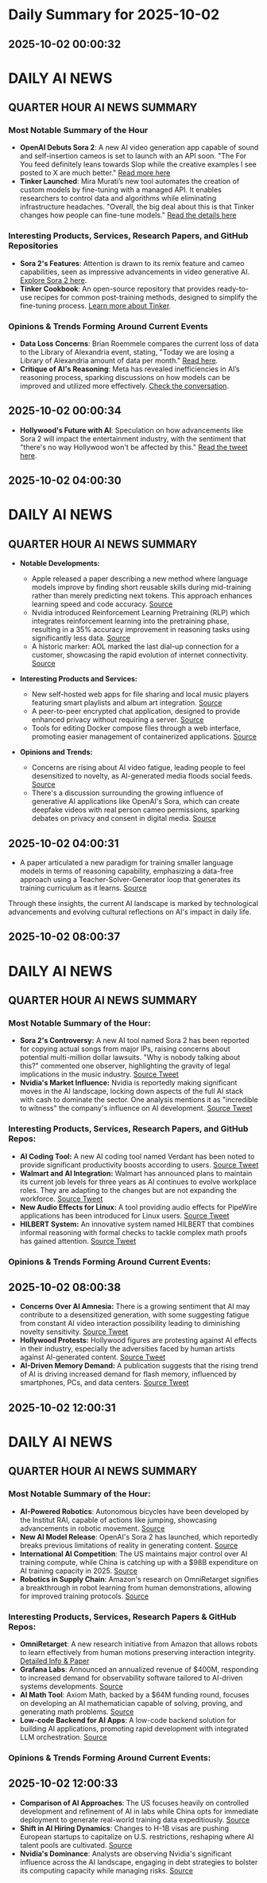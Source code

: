 # Daily Summary for 2025-10-02

## 2025-10-02 00:00:32

# DAILY AI NEWS

## QUARTER HOUR AI NEWS SUMMARY

### Most Notable Summary of the Hour
- **OpenAI Debuts Sora 2**: A new AI video generation app capable of sound and self-insertion cameos is set to launch with an API soon. "The For You feed definitely leans towards Slop while the creative examples I see posted to X are much better." [Read more here](https://x.com/i/web/status/1973482152747737143)
- **Tinker Launched**: Mira Murati’s new tool automates the creation of custom models by fine-tuning with a managed API. It enables researchers to control data and algorithms while eliminating infrastructure headaches. "Overall, the big deal about this is that Tinker changes how people can fine-tune models." [Read the details here](https://x.com/i/web/status/1973516409238900929)

### Interesting Products, Services, Research Papers, and GitHub Repositories
- **Sora 2's Features**: Attention is drawn to its remix feature and cameo capabilities, seen as impressive advancements in video generative AI. [Explore Sora 2 here](https://x.com/i/web/status/1973482152747737143). 
- **Tinker Cookbook**: An open-source repository that provides ready-to-use recipes for common post-training methods, designed to simplify the fine-tuning process. [Learn more about Tinker](https://x.com/i/web/status/1973516409238900929).

### Opinions & Trends Forming Around Current Events
- **Data Loss Concerns**: Brian Roemmele compares the current loss of data to the Library of Alexandria event, stating, "Today we are losing a Library of Alexandria amount of data per month." [Read here](https://x.com/i/web/status/1973535835309088932). 
- **Critique of AI's Reasoning**: Meta has revealed inefficiencies in AI’s reasoning process, sparking discussions on how models can be improved and utilized more effectively. [Check the conversation](https://x.com/i/web/status/1973488285327766011).

## 2025-10-02 00:00:34

- **Hollywood's Future with AI**: Speculation on how advancements like Sora 2 will impact the entertainment industry, with the sentiment that "there's no way Hollywood won't be affected by this." [Read the tweet here](https://x.com/i/web/status/1973537713711358401).

## 2025-10-02 04:00:30

# DAILY AI NEWS

## QUARTER HOUR AI NEWS SUMMARY

- **Notable Developments:**  
   - Apple released a paper describing a new method where language models improve by finding short reusable skills during mid-training rather than merely predicting next tokens. This approach enhances learning speed and code accuracy. [Source](https://x.com/i/web/status/1973595293963743448)
   - Nvidia introduced Reinforcement Learning Pretraining (RLP) which integrates reinforcement learning into the pretraining phase, resulting in a 35% accuracy improvement in reasoning tasks using significantly less data. [Source](https://x.com/i/web/status/1973554022364942732)
   - A historic marker: AOL marked the last dial-up connection for a customer, showcasing the rapid evolution of internet connectivity. [Source](https://x.com/i/web/status/1973595556443500760)

- **Interesting Products and Services:**  
   - New self-hosted web apps for file sharing and local music players featuring smart playlists and album art integration. [Source](https://x.com/i/web/status/1973574286943113600)  
   - A peer-to-peer encrypted chat application, designed to provide enhanced privacy without requiring a server. [Source](https://x.com/i/web/status/1973520641664897465)  
   - Tools for editing Docker compose files through a web interface, promoting easier management of containerized applications. [Source](https://x.com/i/web/status/1973566619780608389)  

- **Opinions and Trends:**  
   - Concerns are rising about AI video fatigue, leading people to feel desensitized to novelty, as AI-generated media floods social feeds. [Source](https://x.com/i/web/status/1973582306591027305)  
   - There's a discussion surrounding the growing influence of generative AI applications like OpenAI's Sora, which can create deepfake videos with real person cameo permissions, sparking debates on privacy and consent in digital media. [Source](https://x.com/i/web/status/1973539706412380381)

## 2025-10-02 04:00:31

- A paper articulated a new paradigm for training smaller language models in terms of reasoning capability, emphasizing a data-free approach using a Teacher-Solver-Generator loop that generates its training curriculum as it learns. [Source](https://x.com/i/web/status/1973545465263411358)  

Through these insights, the current AI landscape is marked by technological advancements and evolving cultural reflections on AI's impact in daily life.

## 2025-10-02 08:00:37

# DAILY AI NEWS

## QUARTER HOUR AI NEWS SUMMARY

### Most Notable Summary of the Hour:
- **Sora 2's Controversy:** A new AI tool named Sora 2 has been reported for copying actual songs from major IPs, raising concerns about potential multi-million dollar lawsuits. "Why is nobody talking about this?" commented one observer, highlighting the gravity of legal implications in the music industry. [Source Tweet](https://x.com/i/web/status/1973658327533101221)
- **Nvidia's Market Influence:** Nvidia is reportedly making significant moves in the AI landscape, locking down aspects of the full AI stack with cash to dominate the sector. One analysis mentions it as "incredible to witness" the company's influence on AI development. [Source Tweet](https://x.com/i/web/status/1973645996115567003)


### Interesting Products, Services, Research Papers, and GitHub Repos:
- **AI Coding Tool:** A new AI coding tool named Verdant has been noted to provide significant productivity boosts according to users. [Source Tweet](https://x.com/i/web/status/1973645650547126552)
- **Walmart and AI Integration:** Walmart has announced plans to maintain its current job levels for three years as AI continues to evolve workplace roles. They are adapting to the changes but are not expanding the workforce. [Source Tweet](https://x.com/i/web/status/1973646047567372499)
- **New Audio Effects for Linux:** A tool providing audio effects for PipeWire applications has been introduced for Linux users. [Source Tweet](https://x.com/i/web/status/1973650893280047485)
- **HILBERT System:** An innovative system named HILBERT that combines informal reasoning with formal checks to tackle complex math proofs has gained attention. [Source Tweet](https://x.com/i/web/status/1973646081390182408)
  
### Opinions & Trends Forming Around Current Events:

## 2025-10-02 08:00:38

- **Concerns Over AI Amnesia:** There is a growing sentiment that AI may contribute to a desensitized generation, with some suggesting fatigue from constant AI video interaction possibility leading to diminishing novelty sensitivity. [Source Tweet](https://x.com/i/web/status/1973621429011886416)
- **Hollywood Protests:** Hollywood figures are protesting against AI effects in their industry, especially the adversities faced by human artists against AI-generated content. [Source Tweet](https://x.com/i/web/status/1973625574427075053)
- **AI-Driven Memory Demand:** A publication suggests that the rising trend of AI is driving increased demand for flash memory, influenced by smartphones, PCs, and data centers. [Source Tweet](https://x.com/i/web/status/1973599571801677846)

## 2025-10-02 12:00:31

# DAILY AI NEWS

## QUARTER HOUR AI NEWS SUMMARY

### Most Notable Summary of the Hour:
- **AI-Powered Robotics**: Autonomous bicycles have been developed by the Institut RAI, capable of actions like jumping, showcasing advancements in robotic movement. [Source](https://x.com/i/web/status/1973719645711667562)
- **New AI Model Release**: OpenAI's Sora 2 has launched, which reportedly breaks previous limitations of reality in generating content. [Source](https://x.com/i/web/status/1973718594069676290)
- **International AI Competition**: The US maintains major control over AI training compute, while China is catching up with a $98B expenditure on AI training capacity in 2025. [Source](https://x.com/i/web/status/1973677823115116591)
- **Robotics in Supply Chain**: Amazon's research on OmniRetarget signifies a breakthrough in robot learning from human demonstrations, allowing for improved training protocols. [Source](https://x.com/i/web/status/1973717246699532612)

### Interesting Products, Services, Research Papers & GitHub Repos:
- **OmniRetarget**: A new research initiative from Amazon that allows robots to learn effectively from human motions preserving interaction integrity. [Detailed Info & Paper](https://x.com/i/web/status/1973717255075537383)
- **Grafana Labs**: Announced an annualized revenue of $400M, responding to increased demand for observability software tailored to AI-driven systems developments. [Source](https://x.com/i/web/status/1973708652151202236)
- **AI Math Tool**: Axiom Math, backed by a $64M funding round, focuses on developing an AI mathematician capable of solving, proving, and generating math problems. [Source](https://x.com/i/web/status/1973659665520005222)
- **Low-code Backend for AI Apps**: A low-code backend solution for building AI applications, promoting rapid development with integrated LLM orchestration. [Source](https://x.com/i/web/status/1973666218973270272)

### Opinions & Trends Forming Around Current Events:

## 2025-10-02 12:00:33

- **Comparison of AI Approaches**: The US focuses heavily on controlled development and refinement of AI in labs while China opts for immediate deployment to generate real-world training data expeditiously. [Source](https://x.com/i/web/status/1973691984196808968)
- **Shift in AI Hiring Dynamics**: Changes to H-1B visas are pushing European startups to capitalize on U.S. restrictions, reshaping where AI talent pools are cultivated. [Source](https://x.com/i/web/status/1973715166266073369)
- **Nvidia's Dominance**: Analysts are observing Nvidia's significant influence across the AI landscape, engaging in debt strategies to bolster its computing capacity while managing risks. [Source](https://x.com/i/web/status/1973712062502035617)

